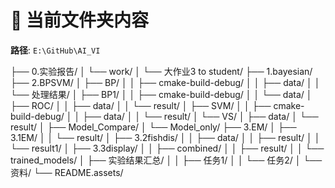 # 📁 当前文件夹内容

**路径**: `E:\GitHub\AI_VI`

├── 0.实验报告/
│   └── work/
│       └── 大作业3 to student/
├── 1.bayesian/
├── 2.BPSVM/
│   ├── BP/
│   │   ├── cmake-build-debug/
│   │   ├── data/
│   │   └── 处理结果/
│   ├── BP1/
│   │   ├── cmake-build-debug/
│   │   └── data/
│   ├── ROC/
│   │   ├── data/
│   │   └── result/
│   ├── SVM/
│   │   ├── cmake-build-debug/
│   │   ├── data/
│   │   └── result/
│   └── VS/
│       ├── data/
│       └── result/
│           ├── Model_Compare/
│           └── Model_only/
├── 3.EM/
│   ├── 3.1EM/
│   │   └── result/
│   ├── 3.2fishdis/
│   │   ├── data/
│   │   ├── result/
│   │   └── result1/
│   ├── 3.3display/
│   │   ├── combined/
│   │   ├── result/
│   │   └── trained_models/
│   ├── 实验结果汇总/
│   │   ├── 任务1/
│   │   └── 任务2/
│   └── 资料/
└── README.assets/
